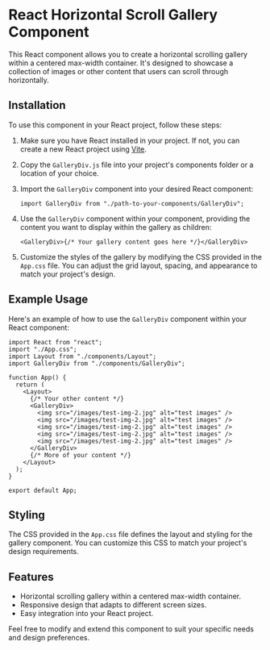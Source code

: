 # React Horizontal Scroll Gallery Component

This React component allows you to create a horizontal scrolling gallery within a centered max-width container. It's designed to showcase a collection of images or other content that users can scroll through horizontally.

## Installation

To use this component in your React project, follow these steps:

1. Make sure you have React installed in your project. If not, you can create a new React project using [Vite](https://vitejs.dev/guide/).

2. Copy the `GalleryDiv.js` file into your project's components folder or a location of your choice.

3. Import the `GalleryDiv` component into your desired React component:

   ```tsx
   import GalleryDiv from "./path-to-your-components/GalleryDiv";
   ```

4. Use the `GalleryDiv` component within your component, providing the content you want to display within the gallery as children:

   ```tsx
   <GalleryDiv>{/* Your gallery content goes here */}</GalleryDiv>
   ```

5. Customize the styles of the gallery by modifying the CSS provided in the `App.css` file. You can adjust the grid layout, spacing, and appearance to match your project's design.

## Example Usage

Here's an example of how to use the `GalleryDiv` component within your React component:

```tsx
import React from "react";
import "./App.css";
import Layout from "./components/Layout";
import GalleryDiv from "./components/GalleryDiv";

function App() {
  return (
    <Layout>
      {/* Your other content */}
      <GalleryDiv>
        <img src="/images/test-img-2.jpg" alt="test images" />
        <img src="/images/test-img-2.jpg" alt="test images" />
        <img src="/images/test-img-2.jpg" alt="test images" />
        <img src="/images/test-img-2.jpg" alt="test images" />
        <img src="/images/test-img-2.jpg" alt="test images" />
      </GalleryDiv>
      {/* More of your content */}
    </Layout>
  );
}

export default App;
```

## Styling

The CSS provided in the `App.css` file defines the layout and styling for the gallery component. You can customize this CSS to match your project's design requirements.

## Features

- Horizontal scrolling gallery within a centered max-width container.
- Responsive design that adapts to different screen sizes.
- Easy integration into your React project.

Feel free to modify and extend this component to suit your specific needs and design preferences.
